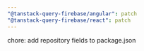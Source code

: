 ```yaml
---
"@tanstack-query-firebase/angular": patch
"@tanstack-query-firebase/react": patch
---
```


chore: add repository fields to package.json
